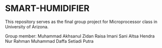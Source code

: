 # SMART-HUMIDIFIER
This repository serves as the final group project for Microprocessor class in University of Arizona.

Group member:
Muhammad Akhsanul Zidan
Raisa Imani Sani
Altsa Hendra Nur Rahman
Muhammad Daffa Setiadi Putra
